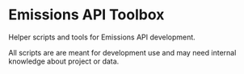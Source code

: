 Emissions API Toolbox
=====================

Helper scripts and tools for Emissions API development.

All scripts are are meant for development use and may need internal knowledge
about project or data.

